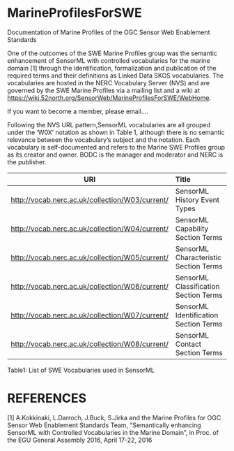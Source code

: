 # MarineProfilesForSWE
Documentation of Marine Profiles of the OGC Sensor Web Enablement Standards

One of the outcomes of the SWE Marine Profiles group was the semantic enhancement of SensorML with controlled vocabularies for the marine  domain [1] through the identification, formalization and publication of the required terms and their definitions as Linked Data SKOS vocabularies. The vocabularies are hosted in the NERC Vocabulary Server (NVS) and are governed by the SWE Marine Profiles via a mailing list and a wiki at https://wiki.52north.org/SensorWeb/MarineProfilesForSWE/WebHome. 

If you want to become a member, please email....

Following the NVS URL pattern,SensorML vocabularies are all grouped under the ‘W0X’ notation as shown in Table 1, although there is no semantic relevance between the vocabulary’s subject and the notation. Each vocabulary is self-documented and refers to the Marine SWE Profiles group as its creator and owner. BODC is the manager and moderator and NERC is the publisher.  

| URI                                             | Title         |
| ------------------------------------------------|:-------------| 
| http://vocab.nerc.ac.uk/collection/W03/current/ |SensorML History Event Types         |
| http://vocab.nerc.ac.uk/collection/W04/current/ |SensorML Capability Section Terms    |
| http://vocab.nerc.ac.uk/collection/W05/current/ |SensorML Characteristic Section Terms|
| http://vocab.nerc.ac.uk/collection/W06/current/ |SensorML Classification Section Terms|
| http://vocab.nerc.ac.uk/collection/W07/current/ |SensorML Identification Section Terms|
| http://vocab.nerc.ac.uk/collection/W08/current/ |SensorML Contact Section Terms       |

Table1: List of SWE Vocabularies used in SensorML 
 


 



# REFERENCES

[1] A.Kokkinaki, L.Darroch, J.Buck, S.Jirka and the Marine Profiles for OGC Sensor Web Enablement Standards Team, “Semantically enhancing SensorML with Controlled Vocabularies in the Marine Domain”, in Proc. of the EGU General Assembly 2016, April 17-22, 2016
